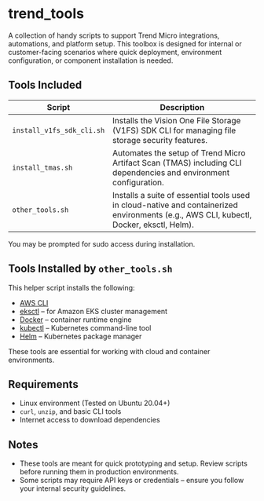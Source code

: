 
# trend_tools

A collection of handy scripts to support Trend Micro integrations, automations, and platform setup. This toolbox is designed for internal or customer-facing scenarios where quick deployment, environment configuration, or component installation is needed.

## Tools Included

| Script                  | Description |
|-------------------------|-------------|
| `install_v1fs_sdk_cli.sh` | Installs the Vision One File Storage (V1FS) SDK CLI for managing file storage security features. |
| `install_tmas.sh`         | Automates the setup of Trend Micro Artifact Scan (TMAS) including CLI dependencies and environment configuration. |
| `other_tools.sh`          | Installs a suite of essential tools used in cloud-native and containerized environments (e.g., AWS CLI, kubectl, Docker, eksctl, Helm). |

You may be prompted for sudo access during installation.

## Tools Installed by `other_tools.sh`

This helper script installs the following:

- [AWS CLI](https://docs.aws.amazon.com/cli/latest/userguide/install-cliv2.html)
- [eksctl](https://eksctl.io/) – for Amazon EKS cluster management
- [Docker](https://www.docker.com/) – container runtime engine
- [kubectl](https://kubernetes.io/docs/tasks/tools/) – Kubernetes command-line tool
- [Helm](https://helm.sh/) – Kubernetes package manager

These tools are essential for working with cloud and container environments.

## Requirements

- Linux environment (Tested on Ubuntu 20.04+)
- `curl`, `unzip`, and basic CLI tools
- Internet access to download dependencies

## Notes

- These tools are meant for quick prototyping and setup. Review scripts before running them in production environments.
- Some scripts may require API keys or credentials – ensure you follow your internal security guidelines.
